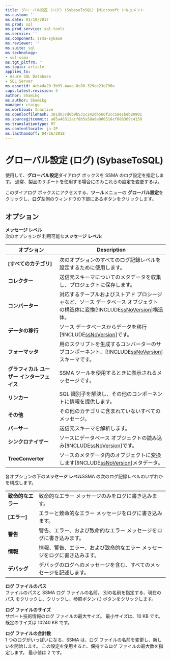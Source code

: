 ```yaml
---
title: グローバル設定 (ログ) (SybaseToSQL) |Microsoft ドキュメント
ms.custom: ''
ms.date: 01/19/2017
ms.prod: sql
ms.prod_service: sql-tools
ms.service: ''
ms.component: ssma-sybase
ms.reviewer: ''
ms.suite: sql
ms.technology:
- sql-ssma
ms.tgt_pltfrm: ''
ms.topic: article
applies_to:
- Azure SQL Database
- SQL Server
ms.assetid: 4cb4da20-3b99-4aae-8c80-329ee23e796e
caps.latest.revision: 4
author: Shamikg
ms.author: Shamikg
manager: craigg
ms.workload: Inactive
ms.openlocfilehash: 381d85cd0b9b531c242db560f2cc59e1beb80901
ms.sourcegitcommit: a85a46312acf8b5a59a8a900310cf088369c4150
ms.translationtype: MT
ms.contentlocale: ja-JP
ms.lasthandoff: 04/26/2018
---
```

# <a name="global-settings-logging-sybasetosql"></a>グローバル設定 (ログ) (SybaseToSQL)
使用して、**グローバル設定**ダイアログ ボックスを SSMA のログ設定を指定します。 通常、製品のサポートを使用する場合にのみこれらの設定を変更するは。  
  
このダイアログ ボックスにアクセスする、**ツール**メニューの **グローバル設定**をクリックし、**ログ**左側のウィンドウの下部にあるボタンをクリックします。  
  
## <a name="options"></a>オプション  
**メッセージ レベル**  
次のオプションが 利用可能な**メッセージ レベル**:  
  
|オプション|Description|  
|----------|---------------|  
|**[すべてのカテゴリ]**|次のオプションのすべてのログ記録レベルを設定するために使用します。|  
|**コレクター**|送信元スキーマについてのメタデータを収集し、プロジェクトに保存します。|  
|**コンバーター**|対応するテーブルおよびストアド プロシージャなど、ソース データベース オブジェクトの構造体に変換[!INCLUDE[ssNoVersion](../../includes/ssnoversion_md.md)]構造体。|  
|**データの移行**|ソース データベースからデータを移行[!INCLUDE[ssNoVersion](../../includes/ssnoversion_md.md)]です。|  
|**フォーマッタ**|用のスクリプトを生成するコンバーターのサブコンポーネント、[!INCLUDE[ssNoVersion](../../includes/ssnoversion_md.md)]スキーマです。|  
|**グラフィカル ユーザー インターフェイス**|SSMA ツールを使用するときに表示されるメッセージです。|  
|**リンカー**|SQL 識別子を解決し、その他のコンポーネントに情報を提供します。|  
|**その他**|その他のカテゴリに含まれていないすべてのメッセージ。|  
|**パーサー**|送信元スキーマを解析します。|  
|**シンクロナイザー**|ソースにデータベース オブジェクトの読み込み[!INCLUDE[ssNoVersion](../../includes/ssnoversion_md.md)]です。|  
|**TreeConverter**|ソースのメタデータ内のオブジェクトに変換します[!INCLUDE[ssNoVersion](../../includes/ssnoversion_md.md)]メタデータ。|  
  
各オプションの下の**メッセージ レベル**SSMA の次のログ記録レベルのいずれかを構成します。  
  
|||  
|-|-|  
|**致命的なエラー**|致命的なエラー メッセージのみをログに書き込みます。|  
|**[エラー]**|エラーと致命的なエラー メッセージをログに書き込みます。|  
|**警告**|警告、エラー、および致命的なエラー メッセージをログに書き込みます。|  
|**情報**|情報、警告、エラー、および致命的なエラー メッセージをログに書き込みます。|  
|**デバッグ**|デバッグのログへのメッセージを含む、すべてのメッセージを記述します。|  
  
**ログ ファイルのパス**  
ファイルのパスと SSMA ログ ファイルの名前。 別の名前を指定する、現在のパス をクリックし、クリックし、参照ボタン (**.**) ボタンをクリックします。  
  
**ログ ファイルのサイズ**  
サポート技術情報のログ ファイルの最大サイズ。 最小サイズは、10 KB です。 既定のサイズは 10240 KB です。  
  
**ログ ファイルの合計数**  
1 つのログがいっぱいになる、SSMA は、ログ ファイルの名前を変更し、新しいを開始します。 この設定を使用すると、保持するログ ファイルの最大数を指定します。 最小値は 2 です。  
  
